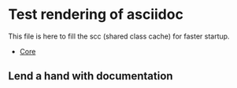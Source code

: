 # Test rendering of asciidoc

This file is here to fill the scc (shared class cache) for faster startup.

* [Core](core.html)

## Lend a hand with documentation
